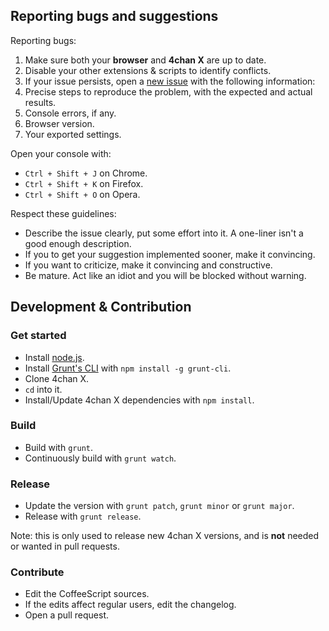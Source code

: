 ## Reporting bugs and suggestions

Reporting bugs:
1. Make sure both your **browser** and **4chan X** are up to date.
2. Disable your other extensions & scripts to identify conflicts.
3. If your issue persists, open a [new issue](https://github.com/ihavenoface/4chan-x/issues) with the following information:
  1. Precise steps to reproduce the problem, with the expected and actual results.
  2. Console errors, if any.
  3. Browser version.
  4. Your exported settings.

Open your console with:
- `Ctrl + Shift + J` on Chrome.
- `Ctrl + Shift + K` on Firefox.
- `Ctrl + Shift + O` on Opera.

Respect these guidelines:
- Describe the issue clearly, put some effort into it. A one-liner isn't a good enough description.
- If you to get your suggestion implemented sooner, make it convincing.
- If you want to criticize, make it convincing and constructive.
- Be mature. Act like an idiot and you will be blocked without warning.

## Development & Contribution

### Get started

- Install [node.js](http://nodejs.org/).
- Install [Grunt's CLI](http://gruntjs.com/) with `npm install -g grunt-cli`.
- Clone 4chan X.
- `cd` into it.
- Install/Update 4chan X dependencies with `npm install`.

### Build

- Build with `grunt`.
- Continuously build with `grunt watch`.

### Release

- Update the version with `grunt patch`, `grunt minor` or `grunt major`.
- Release with `grunt release`.

Note: this is only used to release new 4chan X versions, and is **not** needed or wanted in pull requests.

### Contribute

- Edit the CoffeeScript sources.
- If the edits affect regular users, edit the changelog.
- Open a pull request.
